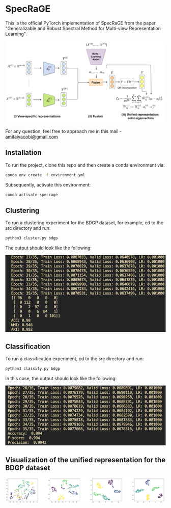 # SpecRaGE
This is the official PyTorch implementation of SpecRaGE from the paper "Generalizable and Robust Spectral Method for Multi-view Representation Learning".

<p align="center">
    <img src="https://github.com/shaham-lab/SpecRaGE/blob/main/figures/SpecRaGE.png" width="600">
</p>

For any question, feel free to approach me in this mail - amitaiyacobi@gmail.com


## Installation
To run the project, clone this repo and then create a conda environment via:

```bash
conda env create -f environment.yml
```
Subsequently, activate this environment:

```bash
conda activate specrage
```

## Clustering 
To run a clustering experiment for the BDGP dataset, for example, cd to the src directory and run:

```bash
python3 cluster.py bdgp
```

The output should look like the following:
<p align="center">
    <img src="https://github.com/shaham-lab/SpecRaGE/blob/main/figures/bdgp_cluster_loss.png">

## Classification 
To run a classification experiment, cd to the src directory and run:
```bash
python3 classify.py bdgp
```
In this case, the output should look like the following:
<p align="center">
    <img src="https://github.com/shaham-lab/SpecRaGE/blob/main/figures/bdgp_classify_loss.png">

## Visualization of the unified representation for the BDGP dataset
<p align="center">
    <img src="https://github.com/shaham-lab/SpecRaGE/blob/main/figures/representation_visu.png">



